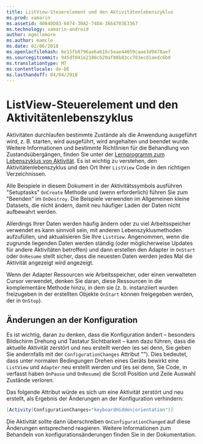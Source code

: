 ```yaml
---
title: ListView-Steuerelement und den Aktivitätenlebenszyklus
ms.prod: xamarin
ms.assetid: 40840D03-6074-30A2-74DA-3664703E3367
ms.technology: xamarin-android
author: mgmclemore
ms.author: mamcle
ms.date: 02/06/2018
ms.openlocfilehash: 6e15fb8796ae6a616c5eae44059caae3d9478aef
ms.sourcegitcommit: 945df041e2180cb20af08b83cc703ecd1aedc6b0
ms.translationtype: MT
ms.contentlocale: de-DE
ms.lasthandoff: 04/04/2018
---
```

# <a name="listview-and-the-activity-lifecycle"></a>ListView-Steuerelement und den Aktivitätenlebenszyklus

Aktivitäten durchlaufen bestimmte Zustände als die Anwendung ausgeführt wird, z. B. starten, wird ausgeführt, wird angehalten und beendet wurde. Weitere Informationen und bestimmte Richtlinien für die Behandlung von Zustandsübergängen, finden Sie unter der [Lernprogramm zum Lebenszyklus von Aktivität](~/android/app-fundamentals/activity-lifecycle/index.md).
Es ist wichtig zu verstehen, den Aktivitätenlebenszyklus und den Ort Ihrer `ListView` Code in den richtigen Verzeichnissen.

Alle Beispiele in diesem Dokument in der Aktivitätssymbols ausführen "Setuptasks" `OnCreate` Methode und (wenn erforderlich) führen Sie zum "Beenden" im `OnDestroy`. Die Beispiele verwenden im Allgemeinen kleine Datasets, die nicht ändern, damit neu häufiger Laden der Daten nicht aufbewahrt werden.

Allerdings Ihrer Daten werden häufig ändern oder zu viel Arbeitsspeicher verwendet es kann sinnvoll sein, mit anderen Lebenszyklusmethoden aufzufüllen, und aktualisieren Sie Ihre `ListView`. Angenommen, wenn die zugrunde liegenden Daten werden ständig (oder möglicherweise Updates für andere Aktivitäten betroffen) und dann erstellen den Adapter in `OnStart` oder `OnResume` stellt sicher, dass die neuesten Daten werden jedes Mal die Aktivität angezeigt wird angezeigt.

Wenn der Adapter Ressourcen wie Arbeitsspeicher, oder einen verwalteten Cursor verwendet, denken Sie daran, diese Ressourcen in die komplementäre Methode hinzu, in dem sie (z. b. instanziiert wurden freizugeben in der erstellten Objekte `OnStart` können freigegeben werden, der in `OnStop`).


## <a name="configuration-changes"></a>Änderungen an der Konfiguration

Es ist wichtig, daran zu denken, dass die Konfiguration ändert &ndash; besonders Bildschirm Drehung und Tastatur Sichtbarkeit &ndash; kann dazu führen, dass die aktuelle Aktivität zerstört und neu erstellt werden (es sei denn, Sie geben Sie andernfalls mit der `ConfigurationChanges` Attribut ""). Dies bedeutet, dass unter normalen Bedingungen Drehen eines Geräts bewirkt eine `ListView` und `Adapter` neu erstellt werden und (es sei denn, Sie Code, in verfasst haben `OnPause` und `OnResume`) die Scroll Position und Zeile Auswahl Zustände verloren.

Das folgende Attribut würde es sich um eine Aktivität zerstört und neu erstellt, als Ergebnis der Änderungen an der Konfiguration verhindern:

```csharp
[Activity(ConfigurationChanges="keyboardHidden|orientation")]
```

Die Aktivität sollte dann überschreiben `OnConfigurationChanged` auf diese Änderungen entsprechend reagieren. Weitere Informationen zum Behandeln von konfigurationsänderungen finden Sie in der Dokumentation.

